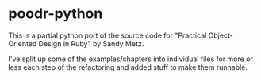poodr-python
=====

This is a partial python port of the source code for
"Practical Object-Oriented Design in Ruby" by Sandy Metz.

I've split up some of the examples/chapters into individual files for more
or less each step of the refactoring and added stuff to make them runnable.
